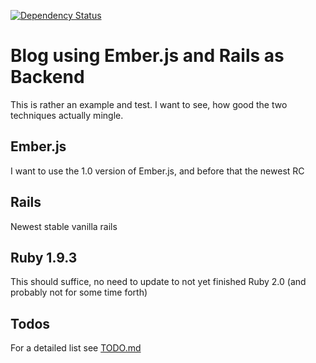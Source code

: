 [![Dependency Status](https://gemnasium.com/rbecher/ember-rails-blog.png)](https://gemnasium.com/rbecher/ember-rails-blog)
# Blog using Ember.js and Rails as Backend

This is rather an example and test. I want to see, how good the two techniques actually mingle.

## Ember.js

I want to use the 1.0 version of Ember.js, and before that the newest RC

## Rails

Newest stable vanilla rails

## Ruby 1.9.3

This should suffice, no need to update to not yet finished Ruby 2.0 (and probably not for some time forth)

## Todos

For a detailed list see [TODO.md](TODO.md)
